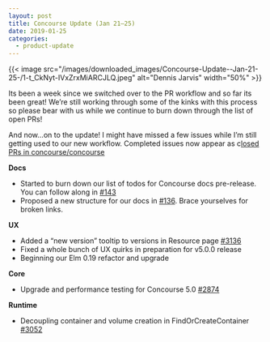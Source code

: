 ```yaml
---
layout: post
title: Concourse Update (Jan 21–25)
date: 2019-01-25
categories:
  - product-update
---
```


{{< image src="/images/downloaded_images/Concourse-Update--Jan-21-25-/1-t_CkNyt-IVxZrxMiARCJLQ.jpeg" alt="Dennis Jarvis"
width="50%" >}}

<!-- more -->

Its been a week since we switched over to the PR workflow and so far its been great! We’re still working through some of
the kinks with this process so please bear with us while we continue to burn down through the list of open PRs!

And now…on to the update! I might have missed a few issues while I’m still getting used to our new workflow. Completed
issues now appear as
c[losed PRs in concourse/concourse](https://github.com/concourse/concourse/pulls?q=is%3Apr+is%3Aclosed)

**Docs**

- Started to burn down our list of todos for Concourse docs pre-release. You can follow along
  in [#143](https://github.com/concourse/docs/issues/143)
- Proposed a new structure for our docs in [#136](https://github.com/concourse/docs/issues/136). Brace yourselves for
  broken links.

**UX**

- Added a “new version” tooltip to versions in Resource page [#3136](https://github.com/concourse/concourse/pull/3136)
- Fixed a whole bunch of UX quirks in preparation for v5.0.0 release
- Beginning our Elm 0.19 refactor and upgrade

**Core**

- Upgrade and performance testing for Concourse 5.0 [#2874](https://github.com/concourse/concourse/issues/2874)

**Runtime**

- Decoupling container and volume creation in
  FindOrCreateContainer [#3052](https://github.com/concourse/concourse/issues/3052)
